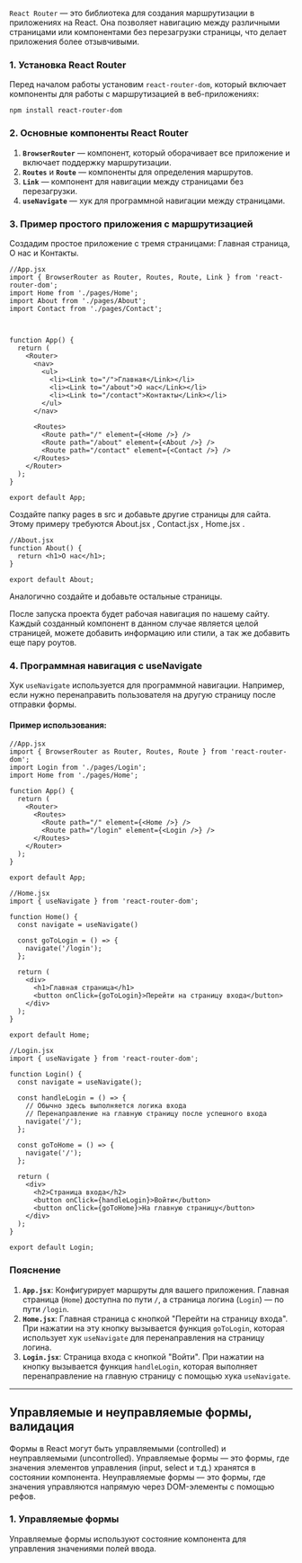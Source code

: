 
`React Router` — это библиотека для создания маршрутизации в приложениях на React. Она позволяет навигацию между различными страницами или компонентами без перезагрузки страницы, что делает приложения более отзывчивыми.
### **1. Установка React Router**

Перед началом работы установим `react-router-dom`, который включает компоненты для работы с маршрутизацией в веб-приложениях:

`npm install react-router-dom`

### **2. Основные компоненты React Router**

1. **`BrowserRouter`** — компонент, который оборачивает все приложение и включает поддержку маршрутизации.
2. **`Routes`** и **`Route`** — компоненты для определения маршрутов.
3. **`Link`** — компонент для навигации между страницами без перезагрузки.
4. **`useNavigate`** — хук для программной навигации между страницами.

### **3. Пример простого приложения с маршрутизацией**

Создадим простое приложение с тремя страницами: Главная страница, О нас и Контакты.
```
//App.jsx
import { BrowserRouter as Router, Routes, Route, Link } from 'react-router-dom';
import Home from './pages/Home';
import About from './pages/About';
import Contact from './pages/Contact';

  

function App() {
  return (
    <Router>
      <nav>
        <ul>
          <li><Link to="/">Главная</Link></li>
          <li><Link to="/about">О нас</Link></li>
          <li><Link to="/contact">Контакты</Link></li>
        </ul>
      </nav>

      <Routes>
        <Route path="/" element={<Home />} />
        <Route path="/about" element={<About />} />
        <Route path="/contact" element={<Contact />} />
      </Routes>
    </Router>
  );
}

export default App;
```
Создайте папку pages в src и добавьте другие страницы для сайта. Этому примеру требуются About.jsx , Contact.jsx , Home.jsx .
```
//About.jsx
function About() {
  return <h1>О нас</h1>;
}

export default About;
```
Аналогично создайте и добавьте остальные страницы.

После запуска проекта будет рабочая навигация по нашему сайту. Каждый созданный компонент в данном случае является целой страницей, можете добавить информацию или стили, а так же добавить еще пару роутов.

### **4. Программная навигация с useNavigate**

Хук `useNavigate` используется для программной навигации. Например, если нужно перенаправить пользователя на другую страницу после отправки формы.

#### Пример использования:
```
//App.jsx
import { BrowserRouter as Router, Routes, Route } from 'react-router-dom';
import Login from './pages/Login';
import Home from './pages/Home';

function App() {
  return (
    <Router>
      <Routes>
        <Route path="/" element={<Home />} />
        <Route path="/login" element={<Login />} />
      </Routes>
    </Router>
  );
}

export default App;
```

```
//Home.jsx
import { useNavigate } from 'react-router-dom';

function Home() {
  const navigate = useNavigate() 

  const goToLogin = () => {
    navigate('/login');
  };

  return (
    <div>
      <h1>Главная страница</h1>
      <button onClick={goToLogin}>Перейти на страницу входа</button>
    </div>
  );
}
  
export default Home;
```

```
//Login.jsx
import { useNavigate } from 'react-router-dom';

function Login() {
  const navigate = useNavigate();

  const handleLogin = () => {
    // Обычно здесь выполняется логика входа
    // Перенаправление на главную страницу после успешного входа
    navigate('/');
  };

  const goToHome = () => {
    navigate('/');
  };

  return (
    <div>
      <h2>Страница входа</h2>
      <button onClick={handleLogin}>Войти</button>
      <button onClick={goToHome}>На главную страницу</button>
    </div>
  );
} 

export default Login;
```
### **Пояснение**
1. **`App.jsx`**: Конфигурирует маршруты для вашего приложения. Главная страница (`Home`) доступна по пути `/`, а страница логина (`Login`) — по пути `/login`.
2. **`Home.jsx`**: Главная страница с кнопкой "Перейти на страницу входа". При нажатии на эту кнопку вызывается функция `goToLogin`, которая использует хук `useNavigate` для перенаправления на страницу логина.
3. **`Login.jsx`**: Страница входа с кнопкой "Войти". При нажатии на кнопку вызывается функция `handleLogin`, которая выполняет перенаправление на главную страницу с помощью хука `useNavigate`.

---
## **Управляемые и неуправляемые формы, валидация**

Формы в React могут быть управляемыми (controlled) и неуправляемыми (uncontrolled). Управляемые формы — это формы, где значения элементов управления (input, select и т.д.) хранятся в состоянии компонента. Неуправляемые формы — это формы, где значения управляются напрямую через DOM-элементы с помощью рефов.

### **1. Управляемые формы**

Управляемые формы используют состояние компонента для управления значениями полей ввода.
